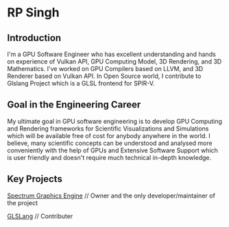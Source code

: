 # RP Singh

## Introduction
I'm a GPU Software Engineer who has excellent understanding and hands on experience of Vulkan API, GPU Computing Model, 3D Rendering, and 3D Mathematics.
I've worked on GPU Compilers based on LLVM, and 3D Renderer based on Vulkan API. In Open Source world, I contribute to Glslang Project which is a GLSL frontend for SPIR-V.

## Goal in the Engineering Career
My ultimate goal in GPU software engineering is to develop GPU Computing and Rendering frameworks for Scientific Visualizations and Simulations which will be available free of cost for anybody anywhere in the world.
I believe, many scientific concepts can be understood and analysed more conveniently with the help of GPUs and Extensive Software Support which is user friendly and doesn't require much technical in-depth knowledge.

## Key Projects
[Spectrum Graphics Engine](https://github.com/ravi688/VulkanRenderer) // Owner and the only developer/maintainer of the project

[GLSLang](https://github.com/KhronosGroup/glslang) // Contributer
